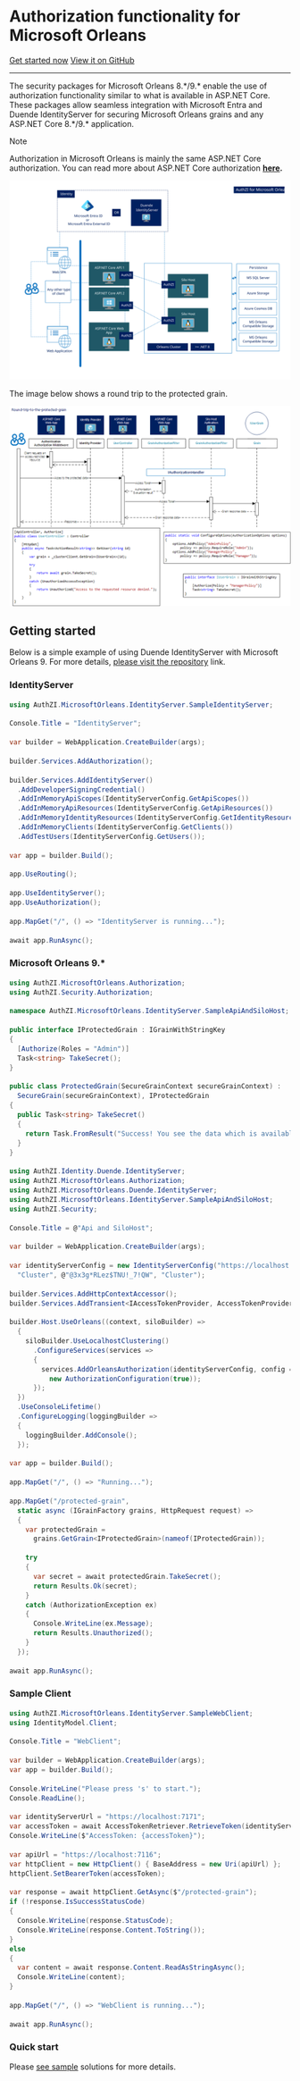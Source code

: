 # Authorization functionality for Microsoft Orleans

[Get started now](#getting-started) [View it on GitHub](https://github.com/Async-Hub/AuthZI)

---

The security packages for Microsoft Orleans 8.\*/9.\* enable the use of authorization functionality similar to what is available in ASP.NET Core. These packages allow seamless integration with Microsoft Entra and Duende IdentityServer for securing Microsoft Orleans grains and any ASP.NET Core 8.\*/9.\* application.

>[!NOTE]
>Authorization in Microsoft Orleans is mainly the same ASP.NET Core authorization. You can read more about 
>ASP.NET Core authorization **[here](https://learn.microsoft.com/en-us/aspnet/core/security/authorization/introduction?view=aspnetcore-8.0).**

![Image 1](authzi-for-microsoft-orleans.svg)

The image below shows a round trip to the protected grain.

![Image 2](round-trip-to-the-protected-grain.png)

## Getting started
Below is a simple example of using Duende IdentityServer with Microsoft Orleans 9. For more details, [please visit the repository](https://github.com/Async-Hub/AuthZI/tree/master/samples/microsoft-orleans/IdentityServer) link.

### IdentityServer

```csharp
using AuthZI.MicrosoftOrleans.IdentityServer.SampleIdentityServer;

Console.Title = "IdentityServer";

var builder = WebApplication.CreateBuilder(args);

builder.Services.AddAuthorization();

builder.Services.AddIdentityServer()
  .AddDeveloperSigningCredential()
  .AddInMemoryApiScopes(IdentityServerConfig.GetApiScopes())
  .AddInMemoryApiResources(IdentityServerConfig.GetApiResources())
  .AddInMemoryIdentityResources(IdentityServerConfig.GetIdentityResources())
  .AddInMemoryClients(IdentityServerConfig.GetClients())
  .AddTestUsers(IdentityServerConfig.GetUsers());

var app = builder.Build();

app.UseRouting();

app.UseIdentityServer();
app.UseAuthorization();

app.MapGet("/", () => "IdentityServer is running...");

await app.RunAsync();
```

### Microsoft Orleans 9.*

```csharp
using AuthZI.MicrosoftOrleans.Authorization;
using AuthZI.Security.Authorization;

namespace AuthZI.MicrosoftOrleans.IdentityServer.SampleApiAndSiloHost;

public interface IProtectedGrain : IGrainWithStringKey
{
  [Authorize(Roles = "Admin")]
  Task<string> TakeSecret();
}

public class ProtectedGrain(SecureGrainContext secureGrainContext) : 
  SecureGrain(secureGrainContext), IProtectedGrain
{
  public Task<string> TakeSecret()
  {
    return Task.FromResult("Success! You see the data which is available only for Admin role.");
  }
}

using AuthZI.Identity.Duende.IdentityServer;
using AuthZI.MicrosoftOrleans.Authorization;
using AuthZI.MicrosoftOrleans.Duende.IdentityServer;
using AuthZI.MicrosoftOrleans.IdentityServer.SampleApiAndSiloHost;
using AuthZI.Security;

Console.Title = @"Api and SiloHost";

var builder = WebApplication.CreateBuilder(args);

var identityServerConfig = new IdentityServerConfig("https://localhost:7171",
  "Cluster", @"@3x3g*RLez$TNU!_7!QW", "Cluster");

builder.Services.AddHttpContextAccessor();
builder.Services.AddTransient<IAccessTokenProvider, AccessTokenProvider>();

builder.Host.UseOrleans((context, siloBuilder) =>
  {
    siloBuilder.UseLocalhostClustering()
      .ConfigureServices(services =>
      {
        services.AddOrleansAuthorization(identityServerConfig, config => { },
          new AuthorizationConfiguration(true));
      });
  })
  .UseConsoleLifetime()
  .ConfigureLogging(loggingBuilder =>
  {
    loggingBuilder.AddConsole();
  });

var app = builder.Build();

app.MapGet("/", () => "Running...");

app.MapGet("/protected-grain",
  static async (IGrainFactory grains, HttpRequest request) =>
  {
    var protectedGrain =
      grains.GetGrain<IProtectedGrain>(nameof(IProtectedGrain));

    try
    {
      var secret = await protectedGrain.TakeSecret();
      return Results.Ok(secret);
    }
    catch (AuthorizationException ex)
    {
      Console.WriteLine(ex.Message);
      return Results.Unauthorized();
    }
  });

await app.RunAsync();
```

### Sample Client
```csharp
using AuthZI.MicrosoftOrleans.IdentityServer.SampleWebClient;
using IdentityModel.Client;

Console.Title = "WebClient";

var builder = WebApplication.CreateBuilder(args);
var app = builder.Build();

Console.WriteLine("Please press 's' to start.");
Console.ReadLine();

var identityServerUrl = "https://localhost:7171";
var accessToken = await AccessTokenRetriever.RetrieveToken(identityServerUrl);
Console.WriteLine($"AccessToken: {accessToken}");

var apiUrl = "https://localhost:7116";
var httpClient = new HttpClient() { BaseAddress = new Uri(apiUrl) };
httpClient.SetBearerToken(accessToken);

var response = await httpClient.GetAsync($"/protected-grain");
if (!response.IsSuccessStatusCode)
{
  Console.WriteLine(response.StatusCode);
  Console.WriteLine(response.Content.ToString());
}
else
{
  var content = await response.Content.ReadAsStringAsync();
  Console.WriteLine(content);
}

app.MapGet("/", () => "WebClient is running...");

await app.RunAsync();
```

### Quick start

Please [see sample](https://github.com/Async-Hub/AuthZI-Samples) solutions for more details.